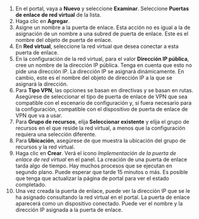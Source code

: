 1. En el portal, vaya a **Nuevo** y seleccione **Examinar**. Seleccione **Puertas de enlace de red virtual** de la lista.
2. Haga clic en **Agregar**.
3. Asigne un nombre a la puerta de enlace. Esta acción no es igual a la de asignación de un nombre a una subred de puerta de enlace. Este es el nombre del objeto de puerta de enlace. 
4. En **Red virtual**, seleccione la red virtual que desea conectar a esta puerta de enlace.
5. En la configuración de la red virtual, para el valor **Dirección IP pública**, cree un nombre de la dirección IP pública. Tenga en cuenta que esto no pide una dirección IP. La dirección IP se asignará dinámicamente. En cambio, este es el nombre del objeto de dirección IP a la que se asignará la dirección. 
6. Para **Tipo VPN**, las opciones se basan en directivas y se basan en rutas. Asegúrese de seleccionar el tipo de puerta de enlace de VPN que sea compatible con el escenario de configuración y, si fuera necesario para la configuración, compatible con el dispositivo de puerta de enlace de VPN que va a usar.
7. Para **Grupo de recursos**, elija **Seleccionar existente** y elija el grupo de recursos en el que reside la red virtual, a menos que la configuración requiera una selección diferente.
8. Para **Ubicación**, asegúrese de que muestra la ubicación del grupo de recursos y la red virtual.
9. Haga clic en **Crear**. Verá el icono *Implementación de la puerta de enlace de red virtual* en el panel. La creación de una puerta de enlace tarda algo de tiempo. Hay muchos procesos que se ejecutan en segundo plano. Puede esperar que tarde 15 minutos o más. Es posible que tenga que actualizar la página de portal para ver el estado completado.
10. Una vez creada la puerta de enlace, puede ver la dirección IP que se le ha asignado consultando la red virtual en el portal. La puerta de enlace aparecerá como un dispositivo conectado. Puede ver el nombre y la dirección IP asignada a la puerta de enlace.

<!---HONumber=AcomDC_0114_2016-->